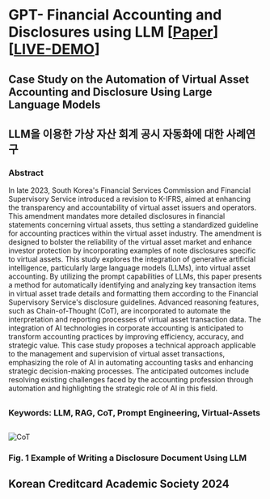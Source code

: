 # GPT- Financial Accounting and Disclosures using LLM [[Paper]()] [[LIVE-DEMO](http://3.36.196.66:8501)]
## Case Study on the Automation of Virtual Asset Accounting and Disclosure Using Large Language Models

## LLM을 이용한 가상 자산 회계 공시 자동화에 대한 사례연구


### Abstract

In late 2023, South Korea's Financial Services Commission and Financial Supervisory Service introduced a revision to K-IFRS, aimed at enhancing the transparency and accountability of virtual asset issuers and operators. This amendment mandates more detailed disclosures in financial statements concerning virtual assets, thus setting a standardized guideline for accounting practices within the virtual asset industry. The amendment is designed to bolster the reliability of the virtual asset market and enhance investor protection by incorporating examples of note disclosures specific to virtual assets.
This study explores the integration of generative artificial intelligence, particularly large language models (LLMs), into virtual asset accounting. By utilizing the prompt capabilities of LLMs, this paper presents a method for automatically identifying and analyzing key transaction items in virtual asset trade details and formatting them according to the Financial Supervisory Service's disclosure guidelines. Advanced reasoning features, such as Chain-of-Thought (CoT), are incorporated to automate the interpretation and reporting processes of virtual asset transaction data.
The integration of AI technologies in corporate accounting is anticipated to transform accounting practices by improving efficiency, accuracy, and strategic value. This case study proposes a technical approach applicable to the management and supervision of virtual asset transactions, emphasizing the role of AI in automating accounting tasks and enhancing strategic decision-making processes. The anticipated outcomes include resolving existing challenges faced by the accounting profession through automation and highlighting the strategic role of AI in this field.
##
### Keywords: LLM, RAG, CoT, Prompt Engineering, Virtual-Assets
##

![CoT](https://github.com/JSJeong-me/GPT-Disclosures/assets/54794815/18a464ad-69b1-46ec-a89f-354ac7415286)
### Fig. 1 Example of Writing a Disclosure Document Using LLM


##
## Korean Creditcard Academic Society 2024

